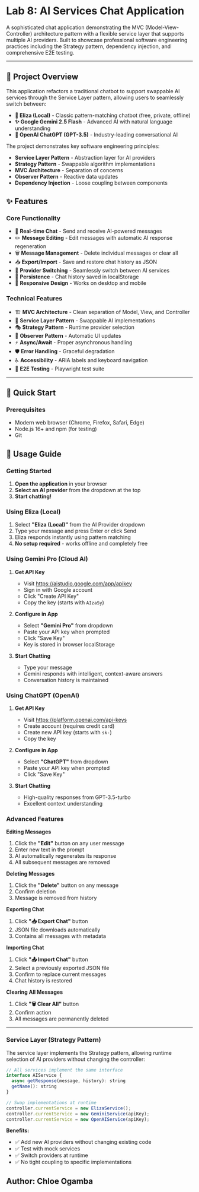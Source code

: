 # Lab 8: AI Services Chat Application

A sophisticated chat application demonstrating the MVC (Model-View-Controller) architecture pattern with a flexible service layer that supports multiple AI providers. Built to showcase professional software engineering practices including the Strategy pattern, dependency injection, and comprehensive E2E testing.


---

## 🎯 Project Overview

This application refactors a traditional chatbot to support swappable AI services through the Service Layer pattern, allowing users to seamlessly switch between:

- **🤖 Eliza (Local)** - Classic pattern-matching chatbot (free, private, offline)
- **✨ Google Gemini 2.5 Flash** - Advanced AI with natural language understanding
- **🧠 OpenAI ChatGPT (GPT-3.5)** - Industry-leading conversational AI

The project demonstrates key software engineering principles:
- **Service Layer Pattern** - Abstraction layer for AI providers
- **Strategy Pattern** - Swappable algorithm implementations
- **MVC Architecture** - Separation of concerns
- **Observer Pattern** - Reactive data updates
- **Dependency Injection** - Loose coupling between components

## ✨ Features

### Core Functionality
- 💬 **Real-time Chat** - Send and receive AI-powered messages
- ✏️ **Message Editing** - Edit messages with automatic AI response regeneration
- 🗑️ **Message Management** - Delete individual messages or clear all
- 📥 **Export/Import** - Save and restore chat history as JSON
- 🔄 **Provider Switching** - Seamlessly switch between AI services
- 💾 **Persistence** - Chat history saved in localStorage
- 🎨 **Responsive Design** - Works on desktop and mobile

### Technical Features
- 🏗️ **MVC Architecture** - Clean separation of Model, View, and Controller
- 🔌 **Service Layer Pattern** - Swappable AI implementations
- 🎭 **Strategy Pattern** - Runtime provider selection
- 🔔 **Observer Pattern** - Automatic UI updates
- ⚡ **Async/Await** - Proper asynchronous handling
- 🛡️ **Error Handling** - Graceful degradation
- ♿ **Accessibility** - ARIA labels and keyboard navigation
- 🧪 **E2E Testing** - Playwright test suite

---

## 🚀 Quick Start

### Prerequisites
- Modern web browser (Chrome, Firefox, Safari, Edge)
- Node.js 16+ and npm (for testing)
- Git


## 📖 Usage Guide

### Getting Started

1. **Open the application** in your browser
2. **Select an AI provider** from the dropdown at the top
3. **Start chatting!**

### Using Eliza (Local)

1. Select **"Eliza (Local)"** from the AI Provider dropdown
2. Type your message and press Enter or click Send
3. Eliza responds instantly using pattern matching
4. **No setup required** - works offline and completely free


### Using Gemini Pro (Cloud AI)

1. **Get API Key**
   - Visit https://aistudio.google.com/app/apikey
   - Sign in with Google account
   - Click "Create API Key"
   - Copy the key (starts with `AIzaSy`)

2. **Configure in App**
   - Select **"Gemini Pro"** from dropdown
   - Paste your API key when prompted
   - Click "Save Key"
   - Key is stored in browser localStorage

3. **Start Chatting**
   - Type your message
   - Gemini responds with intelligent, context-aware answers
   - Conversation history is maintained


### Using ChatGPT (OpenAI)

1. **Get API Key**
   - Visit https://platform.openai.com/api-keys
   - Create account (requires credit card)
   - Create new API key (starts with `sk-`)
   - Copy the key

2. **Configure in App**
   - Select **"ChatGPT"** from dropdown
   - Paste your API key when prompted
   - Click "Save Key"

3. **Start Chatting**
   - High-quality responses from GPT-3.5-turbo
   - Excellent context understanding  

### Advanced Features

**Editing Messages**
1. Click the **"Edit"** button on any user message
2. Enter new text in the prompt
3. AI automatically regenerates its response
4. All subsequent messages are removed

**Deleting Messages**
1. Click the **"Delete"** button on any message
2. Confirm deletion
3. Message is removed from history

**Exporting Chat**
1. Click **"📥 Export Chat"** button
2. JSON file downloads automatically
3. Contains all messages with metadata 

**Importing Chat**
1. Click **"📤 Import Chat"** button
2. Select a previously exported JSON file
3. Confirm to replace current messages
4. Chat history is restored

**Clearing All Messages**
1. Click **"🗑️ Clear All"** button
2. Confirm action
3. All messages are permanently deleted

---

### Service Layer (Strategy Pattern)

The service layer implements the Strategy pattern, allowing runtime selection of AI providers without changing the controller:
```javascript
// All services implement the same interface
interface AIService {
  async getResponse(message, history): string
  getName(): string
}

// Swap implementations at runtime
controller.currentService = new ElizaService();
controller.currentService = new GeminiService(apiKey);
controller.currentService = new OpenAIService(apiKey);
```


**Benefits:**
- ✅ Add new AI providers without changing existing code
- ✅ Test with mock services
- ✅ Switch providers at runtime
- ✅ No tight coupling to specific implementations


**Author**: Chloe Ogamba
---